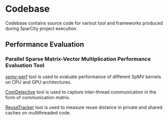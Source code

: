 # Codebase

Codebase contains source code for variout tool and frameworks produced during SparCity project execution.

## Performance Evaluation

### Parallel Sparse Matrix-Vector Multiplication Performance Evaluation Tool

[spmv-perf](spmv-perf) tool is used to evaluate performance of different SpMV kernels on CPU and GPU architectures.

[ComDetective](https://github.com/ParCoreLab/hpctoolkit) tool is used to capture inter-thread communication in the form of communication matrix.

[ReuseTracker](https://github.com/ParCoreLab/ReuseTracker) tool is used to measure reuse distance in private and shared caches on multithreaded code.
